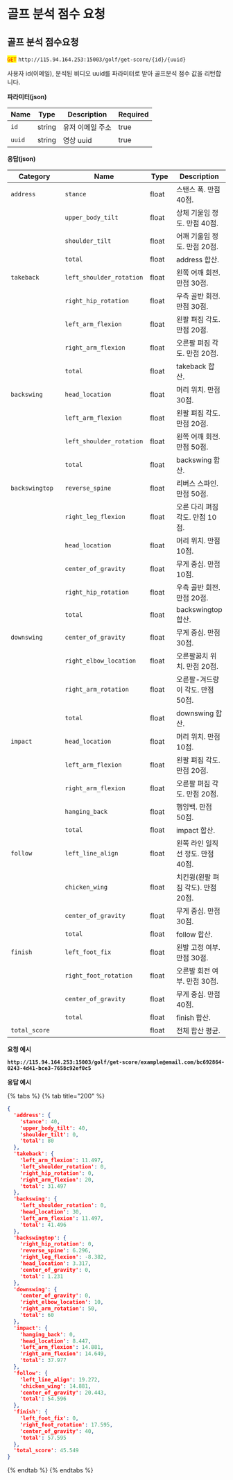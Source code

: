 # 골프 분석 점수 요청

## 골프 분석 점수요청

<mark style="color:red;">`GET`</mark> `http://115.94.164.253:15003/golf/get-score/{id}/{uuid}`

사용자 id(이메일), 분석된 비디오 uuid를 파라미터로 받아 골프분석 점수 값을 리턴합니다.

**파라미터(json)**

<table><thead><tr><th>Name</th><th>Type</th><th>Description</th><th data-type="checkbox">Required</th></tr></thead><tbody><tr><td><code>id</code></td><td>string</td><td>유저 이메일 주소</td><td>true</td></tr><tr><td><code>uuid</code></td><td>string</td><td>영상 uuid</td><td>true</td></tr></tbody></table>

**응답(json)**

<table><thead><tr><th width="185">Category</th><th width="126">Name</th><th width="86">Type</th><th>Description</th></tr></thead><tbody><tr><td><code>address</code></td><td><code>stance</code></td><td>float</td><td>스탠스 폭. 만점 40점.</td></tr><tr><td></td><td><code>upper_body_tilt</code></td><td>float</td><td>상체 기울임 정도. 만점 40점.</td></tr><tr><td></td><td><code>shoulder_tilt</code></td><td>float</td><td>어깨 기울임 정도. 만점 20점.</td></tr><tr><td></td><td><code>total</code></td><td>float</td><td>address 합산.</td></tr><tr><td><code>takeback</code></td><td><code>left_shoulder_rotation</code></td><td>float</td><td>왼쪽 어깨 회전. 만점 30점.</td></tr><tr><td></td><td><code>right_hip_rotation</code></td><td>float</td><td>우측 골반 회전. 만점 30점.</td></tr><tr><td></td><td><code>left_arm_flexion</code></td><td>float</td><td>왼팔 펴짐 각도. 만점 20점.</td></tr><tr><td></td><td><code>right_arm_flexion</code></td><td>float</td><td>오른팔 펴짐 각도. 만점 20점.</td></tr><tr><td></td><td><code>total</code></td><td>float</td><td>takeback 합산.</td></tr><tr><td><code>backswing</code></td><td><code>head_location</code></td><td>float</td><td>머리 위치. 만점 30점.</td></tr><tr><td></td><td><code>left_arm_flexion</code></td><td>float</td><td>왼팔 펴짐 각도. 만점 20점.</td></tr><tr><td></td><td><code>left_shoulder_rotation</code></td><td>float</td><td>왼쪽 어깨 회전. 만점 50점.</td></tr><tr><td></td><td><code>total</code></td><td>float</td><td>backswing 합산.</td></tr><tr><td><code>backswingtop</code></td><td><code>reverse_spine</code></td><td>float</td><td>리버스 스파인. 만점 50점.</td></tr><tr><td></td><td><code>right_leg_flexion</code></td><td>float</td><td>오른 다리 펴짐 각도. 만점 10점.</td></tr><tr><td></td><td><code>head_location</code></td><td>float</td><td>머리 위치. 만점 10점.</td></tr><tr><td></td><td><code>center_of_gravity</code></td><td>float</td><td>무게 중심. 만점 10점.</td></tr><tr><td></td><td><code>right_hip_rotation</code></td><td>float</td><td>우측 골반 회전. 만점 20점.</td></tr><tr><td></td><td><code>total</code></td><td>float</td><td>backswingtop 합산.</td></tr><tr><td><code>downswing</code></td><td><code>center_of_gravity</code></td><td>float</td><td>무게 중심. 만점 30점.</td></tr><tr><td></td><td><code>right_elbow_location</code></td><td>float</td><td>오른팔꿈치 위치. 만점 20점.</td></tr><tr><td></td><td><code>right_arm_rotation</code></td><td>float</td><td>오른팔-겨드랑이 각도. 만점 50점.</td></tr><tr><td></td><td><code>total</code></td><td>float</td><td>downswing 합산.</td></tr><tr><td><code>impact</code></td><td><code>head_location</code></td><td>float</td><td>머리 위치. 만점 10점.</td></tr><tr><td></td><td><code>left_arm_flexion</code></td><td>float</td><td>왼팔 펴짐 각도. 만점 20점.</td></tr><tr><td></td><td><code>right_arm_flexion</code></td><td>float</td><td>오른팔 펴짐 각도. 만점 20점.</td></tr><tr><td></td><td><code>hanging_back</code></td><td>float</td><td>행잉백. 만점 50점.</td></tr><tr><td></td><td><code>total</code></td><td>float</td><td>impact 합산.</td></tr><tr><td><code>follow</code></td><td><code>left_line_align</code></td><td>float</td><td>왼쪽 라인 일직선 정도. 만점 40점.</td></tr><tr><td></td><td><code>chicken_wing</code></td><td>float</td><td>치킨윙(왼팔 펴짐 각도). 만점 20점.</td></tr><tr><td></td><td><code>center_of_gravity</code></td><td>float</td><td>무게 중심. 만점 30점.</td></tr><tr><td></td><td><code>total</code></td><td>float</td><td>follow 합산.</td></tr><tr><td><code>finish</code></td><td><code>left_foot_fix</code></td><td>float</td><td>왼발 고정 여부. 만점 30점.</td></tr><tr><td></td><td><code>right_foot_rotation</code></td><td>float</td><td>오른발 회전 여부. 만점 30점.</td></tr><tr><td></td><td><code>center_of_gravity</code></td><td>float</td><td>무게 중심. 만점 40점.</td></tr><tr><td></td><td><code>total</code></td><td>float</td><td>finish 합산.</td></tr><tr><td><code>total_score</code></td><td></td><td>float</td><td>전체 합산 평균.</td></tr></tbody></table>

**요청 예시**

<pre class="language-json"><code class="lang-json"><strong>http://115.94.164.253:15003/golf/get-score/example@email.com/bc692864-0243-4d41-bce3-7658c92ef0c5
</strong></code></pre>

**응답 예시**

{% tabs %}
{% tab title="200" %}
```json
{
  'address': {
    'stance': 40,
    'upper_body_tilt': 40,
    'shoulder_tilt': 0,
    'total': 80
  },
  'takeback': {
    'left_arm_flexion': 11.497,
    'left_shoulder_rotation': 0,
    'right_hip_rotation': 0,
    'right_arm_flexion': 20,
    'total': 31.497
  },
  'backswing': {
    'left_shoulder_rotation': 0,
    'head_location': 30,
    'left_arm_flexion': 11.497,
    'total': 41.496
  },
  'backswingtop': {
    'right_hip_rotation': 0,
    'reverse_spine': 6.296,
    'right_leg_flexion': -8.382,
    'head_location': 3.317,
    'center_of_gravity': 0,
    'total': 1.231
  },
  'downswing': {
    'center_of_gravity': 0,
    'right_elbow_location': 10,
    'right_arm_rotation': 50,
    'total': 60
  },
  'impact': {
    'hanging_back': 0,
    'head_location': 8.447,
    'left_arm_flexion': 14.881,
    'right_arm_flexion': 14.649,
    'total': 37.977
  },
  'follow': {
    'left_line_align': 19.272,
    'chicken_wing': 14.881,
    'center_of_gravity': 20.443,
    'total': 54.596
  },
  'finish': {
    'left_foot_fix': 0,
    'right_foot_rotation': 17.595,
    'center_of_gravity': 40,
    'total': 57.595
  },
  'total_score': 45.549
}
```
{% endtab %}
{% endtabs %}
